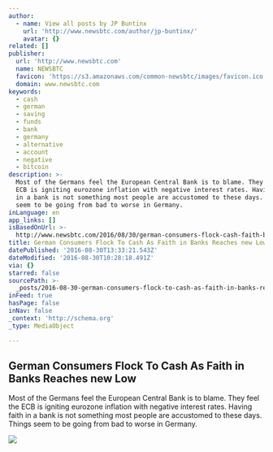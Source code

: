 ```yaml
---
author:
  - name: View all posts by JP Buntinx
    url: 'http://www.newsbtc.com/author/jp-buntinx/'
    avatar: {}
related: []
publisher:
  url: 'http://www.newsbtc.com'
  name: NEWSBTC
  favicon: 'https://s3.amazonaws.com/common-newsbtc/images/favicon.ico'
  domain: www.newsbtc.com
keywords:
  - cash
  - german
  - saving
  - funds
  - bank
  - germany
  - alternative
  - account
  - negative
  - bitcoin
description: >-
  Most of the Germans feel the European Central Bank is to blame. They feel the
  ECB is igniting eurozone inflation with negative interest rates. Having faith
  in a bank is not something most people are accustomed to these days. Things
  seem to be going from bad to worse in Germany.
inLanguage: en
app_links: []
isBasedOnUrl: >-
  http://www.newsbtc.com/2016/08/30/german-consumers-flock-cash-faith-banks-reaches-new-low/
title: German Consumers Flock To Cash As Faith in Banks Reaches new Low
datePublished: '2016-08-30T13:33:21.543Z'
dateModified: '2016-08-30T10:28:18.491Z'
via: {}
starred: false
sourcePath: >-
  _posts/2016-08-30-german-consumers-flock-to-cash-as-faith-in-banks-reaches-new.md
inFeed: true
hasPage: false
inNav: false
_context: 'http://schema.org'
_type: MediaObject

---
```

<article style=""><h1>German Consumers Flock To Cash As Faith in Banks Reaches new Low</h1><p>Most of the Germans feel the European Central Bank is to blame. They feel the ECB is igniting eurozone inflation with negative interest rates. Having faith in a bank is not something most people are accustomed to these days. Things seem to be going from bad to worse in Germany.</p><img src="http://s3.amazonaws.com/main-newsbtc-images/2016/08/30094754/shutterstock_224295673.jpg" /></article>